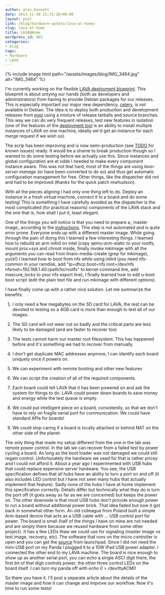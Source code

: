 ```yaml
---
author: alan.bennett
date: 2011-11-30 21:31:26+00:00
layout: post
link: /blog/hardware-update/lava-at-home/
slug: lava-at-home
title: LAVA@Home
wordpress_id: 965
categories:
- blog
tags:
- Hardware
- LAVA
---
```


{% include image.html path="/assets/images/blog/IMG_3464.jpg" alt="IMG_3464" %}

I'm currently working on the flexible [LAVA deployment blueprint](https://blueprints.launchpad.net/lava-lab/+spec/flexible-lava-deployment-11.12). This blueprint is about untying our hands (both as developers and administrators) from having to provide Debian packages for our releases. This is especially important our major new dependency, [celery](http://celeryproject.org/), is not available in Debian. The idea is to deploy both production and development releases from [pypi](http://pypi.python.org/) using a mixture of release tarballs and source branches. This way we can do very frequent releases, test new features in isolation (one of the features of the [deployment tool](http://bazaar.launchpad.net/~linaro-validation/lava-deployment-tool/trunk/changes) is an ability to install multiple instances of LAVA on one machine, ideally we'd get an instance for each merge request if we wish so).

The scrip has been improving and is now semi-production (see [TODO ](http://bazaar.launchpad.net/~linaro-validation/lava-deployment-tool/trunk/changes)for known issues) ready. It would be a shame to break production though so I wanted to do some testing before we actually use this. Since instances and global configuration are at odds I needed to make every component instance aware. This was not that hard, most of the things are using _lava-server manage_ (or have been converted to do so) and thus get automatic configuration management for free. Other things, like the dispatcher did not and had to be improved (thanks for the quick patch mwhudson).

With all the pieces aligning I had only one thing left to do. Deploy an instance in a fresh virtual machine, connect it to a board and do some testing! This is something I have carefully avoided as the dispatcher is the most complicated (for practical reasons) components of the LAVA stack and the one that is, how shall I put it, least elegant.

One of the things you will notice is that you need to prepare a_ master image_ according to the [instructions](https://wiki-archive.linaro.org/Platform/Validation/LAVA/Documentation#Creating_a_master_image). This step is not automated and is quite error prone. Everyone ends up with a different master image. While going through the pain of doing this I learned a few interesting things. I learned how to rebuild an arm initrd on intel (copy qemu-arm-static to your rootfs, mount proc+sys and chroot inside, finally invoke mkimage with all the arguments you can read from linaro-media-create (grep for mkimage), yuck!) I learned how to boot from nfs while using initrd (you need nfs-common in your ramdisk, add "ip=dhcp boot=nfs root=/dev/nfs nfsroot=192.168.1.40:/path/to/rootfs" to kernel command line, add insecure_locks to your nfs export line), I finally learned how to edit u-boot boot script (edit the plain text file and run mkimage with different options).

I have finally come up with a rather nice solution. Let me summarize the benefits:

  1. I only need a few megabytes on the SD card for LAVA, the rest can be devoted to testing so a 4GB card is more than enough to test all of our images.


  2. The SD card will not wear out so badly and the critical parts are less likely to be damaged (and are faster to recover too)


  3. The tests cannot harm our master root filesystem. This has happened before and it's something we had to recover from manually.


  4. I don't get duplicate MAC addresses anymore, I can identify each board uniquely once it powers on.


  5. We can experiment with remote booting and other new features


  6. We can script the creation of all of the required components.


  7. Each board could tell LAVA that it has been powered on and ask the system for things to do. LAVA could power down boards to save money and energy while the test queue is empty.


  8. We could put intelligent piece on a board, consistently, so that we don't have to rely on fragile serial port for communication. We could have standard APIs for boards!


  9. We could stop caring if a board is locally attached or behind NAT on the other side of the planet.


The only thing that made my setup different from the one in the lab was remote power control. In the lab we can recover from a failed test by power cycling a board. As long as the boot loader was not damaged we could still regain control. Unfortunately the hardware we used for that is rather pricey and I could not afford it. About a year ago I experimented with USB hubs that could replace expensive server hardware. You see, the USB specification defines that all hubs have an ability to turn a port on and off (it also includes LED control but I have not seen many hubs that actually implement that feature). Sadly none of the hubs I have at home implement this specification correctly. Details differ but technically what they do is turn the port off (it goes away as far as we are concerned) but keeps the power on. The other downside is that most USB hubs don't provide enough power to run a board without additional power brick. That idea faded but now it got back in somewhat other form. An old colleague from Poland built a simple Arm-based device that acts as a USB cable with ... USB control port for power. The board is small (half of the things I have on mine are not needed and are simply there because we reused hardware from some other project). It has a few LEDs thaw we could use for signaling (master image vs test image, recovery, etc). The software that runs on the micro controller is open and you can get the [source](https://launchpad.net/usbpowercontrol) from launchpad. Since I did not need the mini-USB port on my Panda I plugged it to a 10W iPad USB power adapter. I connected the other end to my LAVA machine. The board is nice enough to show up as another serial port, you can echo a single ASCI digit there, the first bit of that digit controls power, the other three control LEDs on the board itself. I can turn my panda off with _echo 0 > /dev/ttyACM0_

So there you have it. I'll post a separate article about the details of the master image and how it can change and improve our workflow. Now it's time to run some tests!
